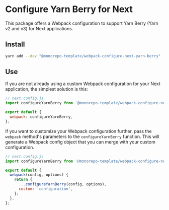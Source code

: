 # Configure Yarn Berry for Next

This package offers a Webpack configuration to support Yarn Berry (Yarn v2 and
v3) for Next applications.

## Install

```sh
yarn add --dev "@monorepo-template/webpack-configure-next-yarn-berry"
```

## Use

If you are not already using a custom Webpack configuration for your Next
application, the simplest solution is this:

```js
// next.config.js
import configureYarnBerry from '@monorepo-template/webpack-configure-next-yarn-berry';

export default {
  webpack: configureYarnBerry,
};
```

If you want to customize your Webpack configuration further, pass the `webpack`
method's parameters to the `configureYarnBerry` function. This will generate a
Webpack config object that you can merge with your custom configuration.

```js
// next.config.js
import configureYarnBerry from '@monorepo-template/webpack-configure-next-yarn-berry';

export default {
  webpack(config, options) {
    return {
      ...configureYarnBerry(config, options),
      custom: 'configuration',
    };
  },
};
```
